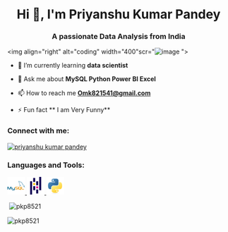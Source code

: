 <h1 align="center">Hi 👋, I'm Priyanshu Kumar Pandey</h1>
<h3 align="center">A passionate Data Analysis from India</h3>

<img align="right" alt="coding" width="400"scr="![image](https://github.com/user-attachments/assets/3434fbae-03f4-4169-8f8e-3fb07ce5aa8c) ">
 
- 🌱 I’m currently learning **data scientist**

- 💬 Ask me about **MySQL Python Power BI Excel**

- 📫 How to reach me **Omk821541@gmail.com**


- ⚡ Fun fact ** I am Very Funny**

<h3 align="left">Connect with me:</h3>
<p align="left">
<a href="https://linkedin.com/in/priyanshu kumar pandey" target="blank"><img align="center" src="https://raw.githubusercontent.com/rahuldkjain/github-profile-readme-generator/master/src/images/icons/Social/linked-in-alt.svg" alt="priyanshu kumar pandey" height="30" width="40" /></a>
</p>

<h3 align="left">Languages and Tools:</h3>
<p align="left"> <a href="https://www.mysql.com/" target="_blank" rel="noreferrer"> <img src="https://raw.githubusercontent.com/devicons/devicon/master/icons/mysql/mysql-original-wordmark.svg" alt="mysql" width="40" height="40"/> </a> <a href="https://pandas.pydata.org/" target="_blank" rel="noreferrer"> <img src="https://raw.githubusercontent.com/devicons/devicon/2ae2a900d2f041da66e950e4d48052658d850630/icons/pandas/pandas-original.svg" alt="pandas" width="40" height="40"/> </a> <a href="https://www.python.org" target="_blank" rel="noreferrer"> <img src="https://raw.githubusercontent.com/devicons/devicon/master/icons/python/python-original.svg" alt="python" width="40" height="40"/> </a> </p>

<p>&nbsp;<img align="center" src="https://github-readme-stats.vercel.app/api?username=pkp8521&show_icons=true&locale=en" alt="pkp8521" /></p>

<p><img align="center" src="https://github-readme-streak-stats.herokuapp.com/?user=pkp8521&" alt="pkp8521" /></p>



 




